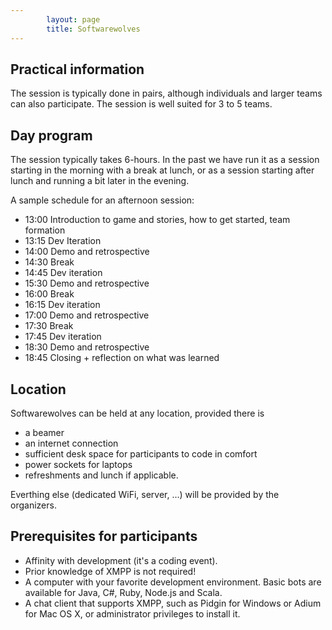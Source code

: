 ```yaml
---
        layout: page
        title: Softwarewolves
---
```


Practical information
---
<style typ="text/css">
    #practical, #practical a, #practical a:visited, #practical a:hover {
        background: #202021;
        color:white;
        font-weight:normal;
    }
</style>
The session is typically done in pairs, although individuals and larger teams can also participate. The session is well suited for 3 to 5 teams.

Day program
---
The session typically takes 6-hours. In the past we have run it as a session starting in the morning with a break at lunch, or as a session starting after lunch and running a bit later in the evening. 

A sample schedule for an afternoon session:

- 13:00 Introduction to game and stories, how to get started, team formation 
- 13:15 Dev Iteration
- 14:00 Demo and retrospective
- 14:30 Break	
- 14:45 Dev iteration 
- 15:30 Demo and retrospective
- 16:00 Break
- 16:15 Dev iteration
- 17:00 Demo and retrospective
- 17:30 Break
- 17:45 Dev iteration
- 18:30 Demo and retrospective
- 18:45 Closing + reflection on what was learned	

Location
---
Softwarewolves can be held at any location, provided there is
- a beamer
- an internet connection
- sufficient desk space for participants to code in comfort
- power sockets for laptops
- refreshments and lunch if applicable.

Everthing else (dedicated WiFi, server, ...)  will be provided by the organizers.

Prerequisites for participants
---
- Affinity with development (it's a coding event). 
- Prior knowledge of XMPP is not required!
- A computer with your favorite development environment. Basic bots are available for Java, C#, Ruby, Node.js and Scala.
- A chat client that supports XMPP, such as Pidgin for Windows or Adium for Mac OS X, or administrator privileges to install it.





